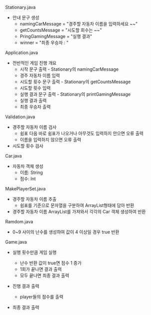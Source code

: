Stationary.java
- 안내 문구 생성
    - namingCarMessage = "경주할 자동차 이름을 입력하세요 ~~"
    - getCountsMessage = "시도할 회수는 ~~"
    - PringGamingMessage = "실행 결과"
    - winner = "최종 우승자 : "

Application.java
- 전반적인 게임 진행 개요
    - 시작 문구 출력 - Stationary의 namingCarMessage
    - 경주 자동차 이름 입력
    - 시도할 횟수 문구 출력 - Stationary의 getCountsMessage
    - 시도할 횟수 입력
    - 실행 결과 문구 출력 - Stationary의 printGamingMessage
    - 실행 결과 출력
    - 최종 우승자 출력

Validation.java
- 경주할 자동차 이름 검사
    - 쉼표 다음 바로 쉼표가 나오거나 아무것도 입력하지 안으면 오류 출력
    - 이름을 입력하지 않으면 오류 출력
- 시도할 횟수 검사

Car.java
- 자동차 객체 생성
    - 이름: String
    - 점수: Int


MakePlayerSet.java
- 경주할 자동차 이름 추출
    - 쉼표를 기준으로 문자열을 구분하여 ArrayList형태에 담아 반환
- 경주할 자동차 이름 ArrayList를 가져와서 각각의 Car 객체 생성하여 반환

Ramdom.java
- 0~9 사이의 난수를 생성하여 값이 4 이상일 경우 true 반환

Game.java
- 실행 횟수만큼 게임 실행
    - 난수 반환 값이 true면 점수 1 증가
    - 1회가 끝나면 결과 출력
    - 모두 끝나면 최종 결과 출력

- 진행 결과 출력
    - player들의 점수를 출력

- 최종 결과 출력